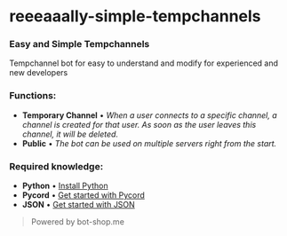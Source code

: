 # reeeaaally-simple-tempchannels

### Easy and Simple Tempchannels
Tempchannel bot for easy to understand and modify for experienced and new developers

### Functions:
+ **Temporary Channel** • _When a user connects to a specific channel, a channel is created for that user. As soon as the user leaves this channel, it will be deleted._
+ **Public** • _The bot can be used on multiple servers right from the start._

### Required knowledge:
+ **Python** • [Install Python](https://python.org)
+ **Pycord** • [Get started with Pycord](https://guide.pycord.dev)
+ **JSON** • [Get started with JSON](https://www.w3schools.com/python/python_json.asp)

> Powered by bot-shop.me
